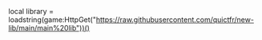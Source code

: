 local library = loadstring(game:HttpGet("https://raw.githubusercontent.com/quictfr/new-lib/main/main%20lib"))()
